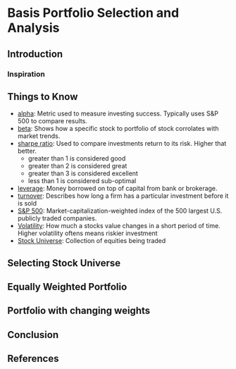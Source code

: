 # Basis Portfolio Selection and Analysis

## Introduction
### Inspiration

## Things to Know
* [alpha](https://www.investopedia.com/terms/a/alpha.asp): Metric used to measure investing success. Typically uses S&P 500 to compare results.
* [beta](https://www.investopedia.com/terms/b/beta.asp): Shows how a specific stock to portfolio of stock corrolates with market trends.
* [sharpe ratio](https://www.investopedia.com/terms/s/sharperatio.asp): Used to compare investments return to its risk. Higher that better.
  * greater than 1 is considered good
  * greater than 2 is considered great
  * greater than 3 is considered excellent
  * less than 1 is considered sub-optimal
* [leverage](https://www.investopedia.com/terms/l/leverage.asp): Money borrowed on top of capital from bank or brokerage.
* [turnover](https://www.investopedia.com/terms/t/turnoverratio.asp): Describes how long a firm has a particular investment before it is sold
* [S&P 500](https://www.investopedia.com/terms/s/sp500.asp): Market-capitalization-weighted index of the 500 largest U.S. publicly traded companies.
* [Volatility](https://www.investopedia.com/terms/v/volatility.asp): How much a stocks value changes in a short period of time. Higher volatility oftens means riskier investment
* [Stock Universe](https://www.investopedia.com/terms/u/universeofsecurities.asp): Collection of equities being traded

## Selecting Stock Universe

## Equally Weighted Portfolio

## Portfolio with changing weights

## Conclusion

## References

